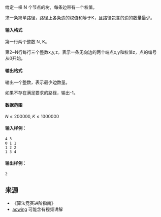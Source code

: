 给定一棵 N 个节点的树，每条边带有一个权值。

求一条简单路径，路径上各条边的权值和等于K，且路径包含的边的数量最少。

#### 输入格式

第一行两个整数 N, K。

第2~N行每行三个整数x,y,z，表示一条无向边的两个端点x,y和权值z，点的编号从0开始。

#### 输出格式

输出一个整数，表示最少边数量。

如果不存在满足要求的路径，输出-1。

#### 数据范围

$N \le 200000, K \le 1000000$

#### 输入样例：

```
4 3
0 1 1
1 2 2
1 3 4
```

#### 输出样例：

```
2
```

## 来源 
- 《算法竞赛进阶指南》
- [acwing](https://www.acwing.com/problem/content/266/) 可能含有视频讲解